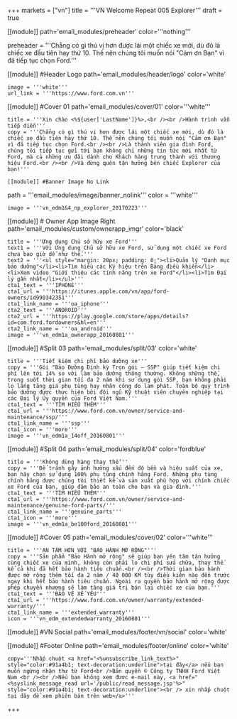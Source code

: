 +++
markets = ["vn"]
title = '''VN Welcome Repeat 005 Explorer'''
draft = true

[[module]]
path='email_modules/preheader'
color='''nothing'''

preheader = '''Chẳng có gì thú vị hơn được lái một chiếc xe mới, dù đó là chiếc xe đầu tiên hay thứ 10. Thế nên chúng tôi muốn nói "Cảm ơn Bạn" vì đã tiếp tục chọn Ford.'''

[[module]] #Header Logo
path='email_modules/header/logo'
color='white'

	image = '''white'''
	url_link = '''https://www.ford.com.vn'''

[[module]] #Cover 01
path='email_modules/cover/01'
color='''white'''
 
	title = '''Xin chào <%${user['LastName']}%>,<br /><br />Hành trình vẫn tiếp diễn'''
	copy = '''Chẳng có gì thú vị hơn được lái một chiếc xe mới, dù đó là chiếc xe đầu tiên hay thứ 10. Thế nên chúng tôi muốn nói "Cảm ơn Bạn" vì đã tiếp tục chọn Ford.<br /><br />Là thành viên gia đình Ford, chúng tôi tiếp tục gửi tới bạn không chỉ những tin tức mới nhất từ Ford, mà cả những ưu đãi dành cho Khách hàng trung thành với thương hiệu Ford.<br /><br />Và đừng quên tận hưởng bên chiếc Explorer của bạn!'''

	[[module]] #Banner Image No Link
path = '''email_modules/image/banner_nolink'''
color = '''white'''

	image = '''vn_edm1&4_np_explorer_20170223'''

[[module]] # Owner App Image Right
path='email_modules/custom/ownerapp_imgr'
color='black'

	title = '''Ứng dụng Chủ sở hữu xe Ford'''
	text1 = '''Với Ứng dụng Chủ sở hữu xe Ford, sử dụng một chiếc xe Ford chưa bao giờ dễ như thế.'''
	text2 = '''<ul style="margin: 20px; padding: 0;"><li>Quản lý "Danh mục bảo dưỡng"</li><li>Tìm hiểu các Ký hiệu trên Bảng điều khiển</li><li>Xem video "Giới thiệu các tính năng trên xe Ford"</li><li>Tìm Đại lý gần nhất</li></ul>'''
	cta1_text = '''IPHONE'''
	cta1_url = '''https://itunes.apple.com/vn/app/ford-owners/id990342351'''
	cta1_link_name = '''oa_iphone'''
	cta2_text = '''ANDROID'''
	cta2_url = '''https://play.google.com/store/apps/details?id=com.ford.fordowners&hl=en'''
	cta2_link_name = '''oa_android'''
	image = '''vn_edm1a_ownerapp_20160801'''

[[module]] #Split 03
path='email_modules/split/03'
color='white'

	title = '''Tiết kiệm chi phí bảo dưỡng xe'''
	copy = '''Gói "Bảo Dưỡng Định kỳ Trọn gói – SSP" giúp tiết kiệm chi phí lên tới 14% so với làm bảo dưỡng thông thường. Không những thế, trong suốt thời gian tối đa 2 năm khi sử dụng gói SSP, bạn không phải lo lắng tăng giá phụ tùng hay nhân công do lạm phát. Toàn bộ quy trình bảo dưỡng được thực hiện bởi đội ngũ Kỹ thuật viên chuyên nghiệp tại các Đại lý Ủy quyền của Ford Việt Nam.'''
	cta1_text = '''TÌM HIỂU THÊM'''
	cta1_url = '''https://www.ford.com.vn/owner/service-and-maintenance/ssp/'''
	cta1_link_name = '''ssp'''
	cta1_icon = '''more'''
	image = '''vn_edm1a_14off_20160801'''

[[module]] #Split 04
path='email_modules/split/04'
color='fordblue'

	title = '''Không dùng hàng thay thế'''
	copy = '''Để tránh gây ảnh hưởng xấu đến độ bền và hiệu suất của xe, bạn hãy chọn sử dụng 100% phụ tùng chính hãng Ford. Những phụ tùng chính hãng được chúng tôi thiết kế và sản xuất phù hợp với chính chiếc xe Ford của bạn, giúp đảm bảo an toàn cho bạn và gia đình.'''
	cta1_text = '''TÌM HIỂU THÊM'''
	cta1_url = '''https://www.ford.com.vn/owner/service-and-maintenance/genuine-ford-parts/'''
	cta1_link_name = '''genuine_parts'''
	cta1_icon = '''more'''
	image = '''vn_edm1a_be100ford_20160801'''

[[module]] #Cover 05
path='email_modules/cover/02'
color='''white'''

	title = '''AN TÂM HƠN VỚI "BẢO HÀNH MỞ RỘNG"'''
	copy = '''Sản phẩm "Bảo Hành mở rộng" sẽ giúp bạn yên tâm tận hưởng cùng chiếc xe của mình, không còn phải lo chi phí sửa chữa, thay thế kể cả khi đã hết bảo hành tiêu chuẩn.<br /><br />Thời gian bảo hành được mở rộng thêm tối đa 2 năm / 40 000 KM tùy điều kiện nào đến trước ngay khi hết bảo hành tiêu chuẩn. Ngoài ra quyền bảo hành mở rộng được phép chuyển nhượng sẽ làm tăng giá trị bán lại chiếc xe của bạn.'''
	cta1_text = '''BẢO VỆ XẾ YÊU'''
	cta1_url = '''https://www.ford.com.vn/owner/warranty/extended-warranty/'''
	cta1_link_name = '''extended_warranty'''
	icon = '''vn_edm_extendedwarranty_20160801'''

[[module]] #VN Social
path='email_modules/footer/vn/social'
color='white'

[[module]] #Footer Online
path='email_modules/footer/online'
color='white'

	copy='''Nhấp chuột <a href="<%unsubscribe_link_text%>" style="color:#91a4b1; text-decoration:underline">tại đây</a> nếu bạn muốn ngừng nhận thư từ Ford<br />Bản quyền © Công ty TNHH Ford Việt Nam <br /><br />Nếu bạn không xem đươc e-mail này, <a href="<%syslink_message_read url='/public/read_message.jsp'%>" style="color:#91a4b1; text-decoration:underline"><br /> xin nhấp chuột tại đây để xem phiên bản trên web</a>'''


+++